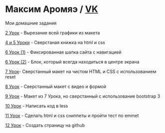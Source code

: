 

# Максим Аромяэ / [VK](https://vk.com/m.aromae)
Мои домашние задания


[2 Урок](makcarom.github.io/lesson_02) - Вырезание всей графики из макета


[4 и 5 Уроки](makcarom.github.io/lessons_04_05) - Сверстаная книжка на html и css


[6 Урок (1)](makcarom.github.io/lesson_06.1) - Фиксированная шапка сайта с навигацией


[6 Урок (2)](makcarom.github.io/lesson_06.2) - Блок, который всегда находиться в центре экрана


[7 Урок](makcarom.github.io/lesson_07)- Сверстанный макет на чистом HTML и CSS с использованием reset


[8 Урок](makcarom.github.io/lesson_08) - Сверстанный макет с видео и формой


[9 Урок](makcarom.github.io/lesson_09) - Макет из 7 Урока, но сверстанный с использование bootstrap 3


[10 Урок](makcarom.github.io/lesson_10) - Написать код в less


[11 Урок](makcarom.github.io/lesson_11) - Сделать html и css сниппеты и пройти тест по emmet


[12 Урок](#) - Создать страницу на github
